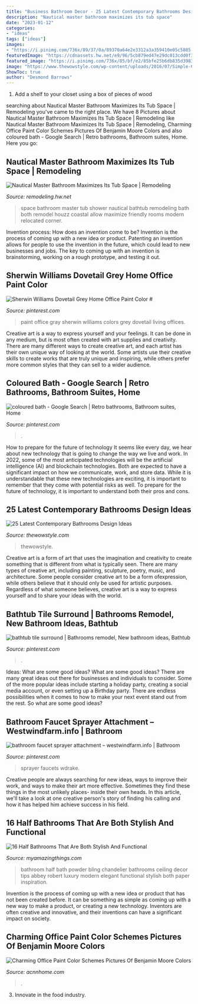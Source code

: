 ```yaml
---
title: "Business Bathroom Decor - 25 Latest Contemporary Bathrooms Design Ideas"
description: "Nautical master bathroom maximizes its tub space"
date: "2023-01-12"
categories:
- "ideas"
tags: ["ideas"]
images:
- "https://i.pinimg.com/736x/89/37/0a/89370a64e2e3312a3a359410e05c5885--suites.jpg"
featuredImage: "https://cdnassets.hw.net/e9/96/5cb879ed47e29dc013cdd0f3ce7e/rda2014-merit-nauticalbath-01.jpg"
featured_image: "https://i.pinimg.com/736x/85/bf/e2/85bfe25b6db835d39830e83adc135ef0.jpg"
image: "https://www.thewowstyle.com/wp-content/uploads/2016/07/Simple-Contemporary-Bathroom.jpg"
ShowToc: true
author: "Desmond Barrows"
---
```



1. Add a shelf to your closet using a box of pieces of wood 

	

		
searching about Nautical Master Bathroom Maximizes Its Tub Space | Remodeling you've came to the right place. We have 8 Pictures about Nautical Master Bathroom Maximizes Its Tub Space | Remodeling like Nautical Master Bathroom Maximizes Its Tub Space | Remodeling, Charming Office Paint Color Schemes Pictures Of Benjamin Moore Colors and also coloured bath - Google Search | Retro bathrooms, Bathroom suites, Home. Here you go:
		
    
## Nautical Master Bathroom Maximizes Its Tub Space | Remodeling

<img loading=lazy src="https://cdnassets.hw.net/e9/96/5cb879ed47e29dc013cdd0f3ce7e/rda2014-merit-nauticalbath-01.jpg" onerror="this.onerror=null;this.src='https://tse2.mm.bing.net/th?id=OIP.NZDLJNs4jEx3w77z2V3PbQHaLH&amp;pid=15.1';" alt="Nautical Master Bathroom Maximizes Its Tub Space | Remodeling">

_Source: remodeling.hw.net_

>space bathroom master tub shower nautical bathtub remodeling bath both remodel houzz coastal allow maximize friendly rooms modern relocated corner. 

	

Invention process: How does an invention come to be?
Invention is the process of coming up with a new idea or product. Patenting an invention allows for people to use the invention in the future, which could lead to new businesses and jobs. The key to coming up with an invention is brainstorming, working on a rough prototype, and testing it out.

    
## Sherwin Williams Dovetail Grey Home Office Paint Color #

<img loading=lazy src="https://i.pinimg.com/736x/85/bf/e2/85bfe25b6db835d39830e83adc135ef0.jpg" onerror="this.onerror=null;this.src='https://tse4.mm.bing.net/th?id=OIP.Gw0BEBn-FaIBU24B4zu0tAHaJ4&amp;pid=15.1';" alt="Sherwin Williams Dovetail Grey Home Office Paint Color #">

_Source: pinterest.com_

>paint office gray sherwin williams colors grey dovetail living offices. 

	

Creative art is a way to express yourself and your feelings. It can be done in any medium, but is most often created with art supplies and creativity. There are many different ways to create creative art, and each artist has their own unique way of looking at the world. Some artists use their creative skills to create works that are truly unique and inspiring, while others prefer more common styles that they can sell to a wider audience.

    
## Coloured Bath - Google Search | Retro Bathrooms, Bathroom Suites, Home

<img loading=lazy src="https://i.pinimg.com/736x/89/37/0a/89370a64e2e3312a3a359410e05c5885--suites.jpg" onerror="this.onerror=null;this.src='https://tse4.mm.bing.net/th?id=OIP.9kJS-ApvLWgjbPa4l2fGgQHaJ3&amp;pid=15.1';" alt="coloured bath - Google Search | Retro bathrooms, Bathroom suites, Home">

_Source: pinterest.com_

>. 

	

How to prepare for the future of technology
It seems like every day, we hear about new technology that is going to change the way we live and work. In 2022, some of the most anticipated technologies will be the artificial intelligence (AI) and blockchain technologies. Both are expected to have a significant impact on how we communicate, work, and store data. While it is understandable that these new technologies are exciting, it is important to remember that they come with potential risks as well. To prepare for the future of technology, it is important to understand both their pros and cons.

    
## 25 Latest Contemporary Bathrooms Design Ideas

<img loading=lazy src="https://www.thewowstyle.com/wp-content/uploads/2016/07/Simple-Contemporary-Bathroom.jpg" onerror="this.onerror=null;this.src='https://tse2.mm.bing.net/th?id=OIP.1pEMhwxONwHENJzw247w0AHaLH&amp;pid=15.1';" alt="25 Latest Contemporary Bathrooms Design Ideas">

_Source: thewowstyle.com_

>thewowstyle. 

	

Creative art is a form of art that uses the imagination and creativity to create something that is different from what is typically seen. There are many types of creative art, including painting, sculpture, poetry, music, and architecture. Some people consider creative art to be a form ofexpression, while others believe that it should only be used for artistic purposes. Regardless of what someone believes, creative art is a way to express yourself and to share your ideas with the world.

    
## Bathtub Tile Surround | Bathrooms Remodel, New Bathroom Ideas, Bathtub

<img loading=lazy src="https://i.pinimg.com/originals/2c/b7/11/2cb71171145a5c35a1df80634d4bf3b8.jpg" onerror="this.onerror=null;this.src='https://tse3.mm.bing.net/th?id=OIP.oM6jx610RNO5HzdQrhJcRAHaJ5&amp;pid=15.1';" alt="bathtub tile surround | Bathrooms remodel, New bathroom ideas, Bathtub">

_Source: pinterest.com_

>. 

	

Ideas: What are some good ideas?
What are some good ideas?
There are many great ideas out there for businesses and individuals to consider. Some of the more popular ideas include starting a holiday party, creating a social media account, or even setting up a Birthday party. There are endless possibilities when it comes to how to make your next event stand out from the rest. So what are some good ideas?

    
## Bathroom Faucet Sprayer Attachment – Westwindfarm.info | Bathroom

<img loading=lazy src="https://i.pinimg.com/736x/9d/c5/5a/9dc55a541be92b323e135ff0645e6aa6.jpg" onerror="this.onerror=null;this.src='https://tse3.mm.bing.net/th?id=OIP.axt0q2KmmXC88phnwAcQpAHaHa&amp;pid=15.1';" alt="bathroom faucet sprayer attachment – westwindfarm.info | Bathroom">

_Source: pinterest.com_

>sprayer faucets wdrake. 

	

Creative people are always searching for new ideas, ways to improve their work, and ways to make their art more effective. Sometimes they find these things in the most unlikely places- inside their own heads. In this article, we'll take a look at one creative person's story of finding his calling and how it has helped him achieve success in his field.

    
## 16 Half Bathrooms That Are Both Stylish And Functional

<img loading=lazy src="https://myamazingthings.com/wp-content/uploads/2016/12/bath.jpg" onerror="this.onerror=null;this.src='https://tse2.mm.bing.net/th?id=OIP.fr4jAp5A2PbHzv8yuF3ygQHaLD&amp;pid=15.1';" alt="16 Half Bathrooms That Are Both Stylish And Functional">

_Source: myamazingthings.com_

>bathroom half bath powder bling chandelier bathrooms ceiling decor tips abbey robert luxury modern elegant functional stylish both paper inspiration. 

	

Invention is the process of coming up with a new idea or product that has not been created before. It can be something as simple as coming up with a new way to make a product, or creating a new technology. Inventors are often creative and innovative, and their inventions can have a significant impact on society.

    
## Charming Office Paint Color Schemes Pictures Of Benjamin Moore Colors

<img loading=lazy src="https://www.acnnhome.com/wp-content/uploads/2018/12/charming-office-paint-color-schemes-pictures-of-benjamin-moore-colors-neutral-home-ideas-151-738x658.jpg" onerror="this.onerror=null;this.src='https://tse2.mm.bing.net/th?id=OIP.hoENG_5S4xaM7PyaZGxxKwHaGm&amp;pid=15.1';" alt="Charming Office Paint Color Schemes Pictures Of Benjamin Moore Colors">

_Source: acnnhome.com_

>. 

	

3. Innovate in the food industry. 

